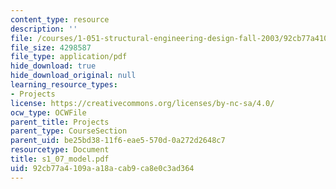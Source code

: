 ```yaml
---
content_type: resource
description: ''
file: /courses/1-051-structural-engineering-design-fall-2003/92cb77a4109aa18acab9ca8e0c3ad364_s1_07_model.pdf
file_size: 4298587
file_type: application/pdf
hide_download: true
hide_download_original: null
learning_resource_types:
- Projects
license: https://creativecommons.org/licenses/by-nc-sa/4.0/
ocw_type: OCWFile
parent_title: Projects
parent_type: CourseSection
parent_uid: be25bd38-11f6-eae5-570d-0a272d2648c7
resourcetype: Document
title: s1_07_model.pdf
uid: 92cb77a4-109a-a18a-cab9-ca8e0c3ad364
---
```

